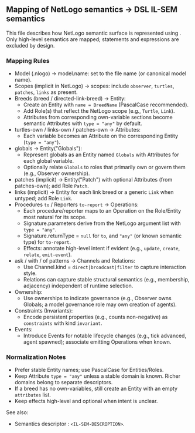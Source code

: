 <IL-SEM-MAPPING>

## Mapping of NetLogo semantics → DSL IL-SEM semantics

This file describes how NetLogo semantic surface is represented using <IL-SEM-DESCRIPTION>. Only high-level semantics are mapped; statements and expressions are excluded by design.

### Mapping Rules

- Model (.nlogo) → model.name: set to the file name (or canonical model name).
- Scopes (implicit in NetLogo) → scopes: include `observer`, `turtles`, `patches`, `links` as present.
- Breeds (breed / directed-link-breed) → Entity:
  - Create an Entity with `name = BreedName` (PascalCase recommended).
  - Add Role(s) that reflect the NetLogo scope (e.g., `Turtle`, `Link`).
  - Attributes from corresponding own-variable sections become semantic Attributes with `type = "any"` by default.
- turtles-own / links-own / patches-own → Attributes:
  - Each variable becomes an Attribute on the corresponding Entity (`type = "any"`).
- globals → Entity("Globals"):
  - Represent globals as an Entity named `Globals` with Attributes for each global variable.
  - Optionally relate `Globals` to roles that primarily own or govern them (e.g., Observer ownership).
- patches (implicit) → Entity("Patch") with optional Attributes (from patches-own); add Role `Patch`.
- links (implicit) → Entity for each link breed or a generic `Link` when untyped; add Role `Link`.
- Procedures `to` / Reporters `to-report` → Operations:
  - Each procedure/reporter maps to an Operation on the Role/Entity most natural for its scope.
  - Signature.parameters derive from the NetLogo argument list with `type = "any"`.
  - Signature.returnType = `null` for `to`, and `"any"` (or known semantic type) for `to-report`.
  - Effects: annotate high-level intent if evident (e.g., `update`, `create`, `relate`, `emit-event`).
- ask / with / of patterns → Channels and Relations:
  - Use Channel.kind = `direct|broadcast|filter` to capture interaction style.
  - Relations can capture stable structural semantics (e.g., membership, adjacency) independent of runtime selection.
- Ownership:
  - Use ownerships to indicate governance (e.g., Observer owns Globals; a model governance role may own creation of agents).
- Constraints (Invariants):
  - Encode persistent properties (e.g., counts non-negative) as `constraints` with kind `invariant`.
- Events:
  - Introduce Events for notable lifecycle changes (e.g., tick advanced, agent spawned); associate emitting Operations when known.

### Normalization Notes

- Prefer stable Entity names; use PascalCase for Entities/Roles.
- Keep Attribute `type = "any"` unless a stable domain is known. Richer domains belong to separate descriptors.
- If a breed has no own-variables, still create an Entity with an empty `attributes` list.
- Keep effects high-level and optional when intent is unclear.

See also:
- Semantics descriptor : `<IL-SEM-DESCRIPTION>`.

</IL-SEM-MAPPING>
